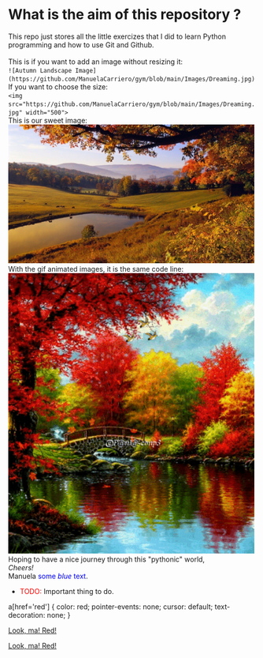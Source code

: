 # What is the aim of this repository ? 
This repo just stores all the little exercizes that I did to learn Python programming and how to use Git and Github. <br />
<br />
This is if you want to add an image without resizing it:
<br />
`![Autumn Landscape Image](https://github.com/ManuelaCarriero/gym/blob/main/Images/Dreaming.jpg)`
<br />
If you want to choose the size:
<br />
`<img src="https://github.com/ManuelaCarriero/gym/blob/main/Images/Dreaming.jpg" width="500">`
<br />
This is our sweet image:
<br />
<img src="https://github.com/ManuelaCarriero/gym/blob/main/Images/Dreaming.jpg" width="500">
<br />
With the gif animated images, it is the same code line: 
<br />
<img src="https://github.com/ManuelaCarriero/gym/blob/main/Images/Autumn.gif" width="500">
<br />
Hoping to have a nice journey through this "pythonic" world, <br />
*Cheers!* <br />
Manuela
<span style="color:blue">some *blue* text</span>.
<style>
r { color: Red }
o { color: Orange }
g { color: Green }
</style>
- <r>TODO:</r> Important thing to do.

a[href='red'] {
    color: red;
    pointer-events: none;
    cursor: default;
    text-decoration: none;
}

<a href="red">Look, ma! Red!</a>

[Look, ma! Red!](red)


